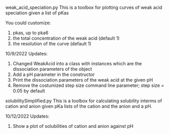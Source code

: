 weak_acid_speciation.py
This is a toolbox for plotting curves of weak acid speciation given a list of pKas

You could customize:
1) pkas, up to pka6
2) the total concentration of the weak acid  (default 1)
3) the resolution of the curve  (default 1)
 
10/9/2022 Updates:
1. Changed WeakAcid into a class with instances which are the dissociation parameters of the object
2. Add a pH parameter in the constructor
3. Print the dissociation parameters of the weak acid at the given pH
4. Remove the costumized step size command line parameter; step size = 0.05 by default



solubilitySimplified.py
This is a toolbox for calculating solubility interms of cation and anion given pKa lists of the cation and the anion and a pH.

10/12/2022 Updates:
1. Show a plot of solubilities of cation and anion against pH

